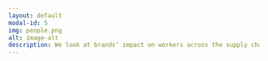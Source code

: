 ```yaml
---
layout: default
modal-id: 5
img: people.png
alt: image-alt
description: We look at brands’ impact on workers across the supply chain. These include policies and practices on child labour, forced labour, worker safety, freedom of association (the right to join a union), gender equality and payment of a living wage. We consider how well a brand ensures that its policies are implemented do they empower workers, have supportive supplier relationships, or conduct meaningful audits? Do their practices protect workers from the impacts of COVID-19?<br><br><span style="color:green">5/5 </span> - These companies excel at placing workers at the center of their decision making process and empowering them to succeed.<br><br><span style="color:green">4/5 </span> - These companies communicate with ther employees and make an effort to match their needs. However, there are a few places on the supply chain where thier efforts fall short of what is needed.<br><br><span style="color:green">3/5 </span> - These companies meet a minimum standard of labor but do not actively empower their employees.<br><br><span style="color:green">2/5 </span> - These companies do not meet labor standards but acknowledge and are looking to improve.<br><br><span style="color:green">1/5 </span> - These companies do not meet labor standards and make no effort to improve thier practices.
---
```

